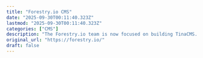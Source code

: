 ```yaml
---
title: "Forestry.io CMS"
date: "2025-09-30T00:11:40.323Z"
lastmod: "2025-09-30T00:11:40.323Z"
categories: ["CMS"]
description: "The Forestry.io team is now focused on building TinaCMS. If you wish to migrate your Forestry site to Tina, follow the guide below."
original_url: "https://forestry.io/"
draft: false
---
```

